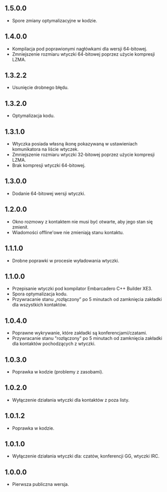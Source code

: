 1.5.0.0
-----
* Spore zmiany optymalizacyjne w kodzie.

1.4.0.0
-----
* Kompilacja pod poprawionymi nagłówkami dla wersji 64-bitowej.
* Zmniejszenie rozmiaru wtyczki 64-bitowej poprzez użycie kompresji LZMA.

1.3.2.2
-----
* Usunięcie drobnego błędu.

1.3.2.0
-----
* Optymalizacja kodu.

1.3.1.0
-----
* Wtyczka posiada własną ikonę pokazywaną w ustawieniach komunikatora na liście wtyczek.
* Zmniejszenie rozmiaru wtyczki 32-bitowej poprzez użycie kompresji LZMA.
* Brak kompresji wtyczki 64-bitowej.

1.3.0.0
-----
* Dodanie 64-bitowej wersji wtyczki.

1.2.0.0
-----
* Okno rozmowy z kontaktem nie musi być otwarte, aby jego stan się zmienił.
* Wiadomości offline'owe nie zmieniają stanu kontaktu.

1.1.1.0
-----
* Drobne poprawki w procesie wyładowania wtyczki.

1.1.0.0
-----
* Przepisanie wtyczki pod kompilator Embarcadero C++ Builder XE3.
* Spora optymalizacja kodu.
* Przywracanie stanu „rozłączony” po 5 minutach od zamknięcia zakładki dla wszystkich kontaktów.

1.0.4.0
-----
* Poprawne wykrywanie, które zakładki są konferencjami/czatami.
* Przywracanie stanu "rozłączony" po 5 minutach od zamknięcia zakładki dla kontaktów pochodzących z wtyczki.

1.0.3.0
-----
* Poprawka w kodzie (problemy z zasobami).

1.0.2.0
-----
* Wyłączenie działania wtyczki dla kontaktów z poza listy.

1.0.1.2
-----
* Poprawka w kodzie.

1.0.1.0
-----
* Wyłączenie działania wtyczki dla: czatów, konferencji GG, wtyczki IRC.

1.0.0.0
-----
* Pierwsza publiczna wersja.